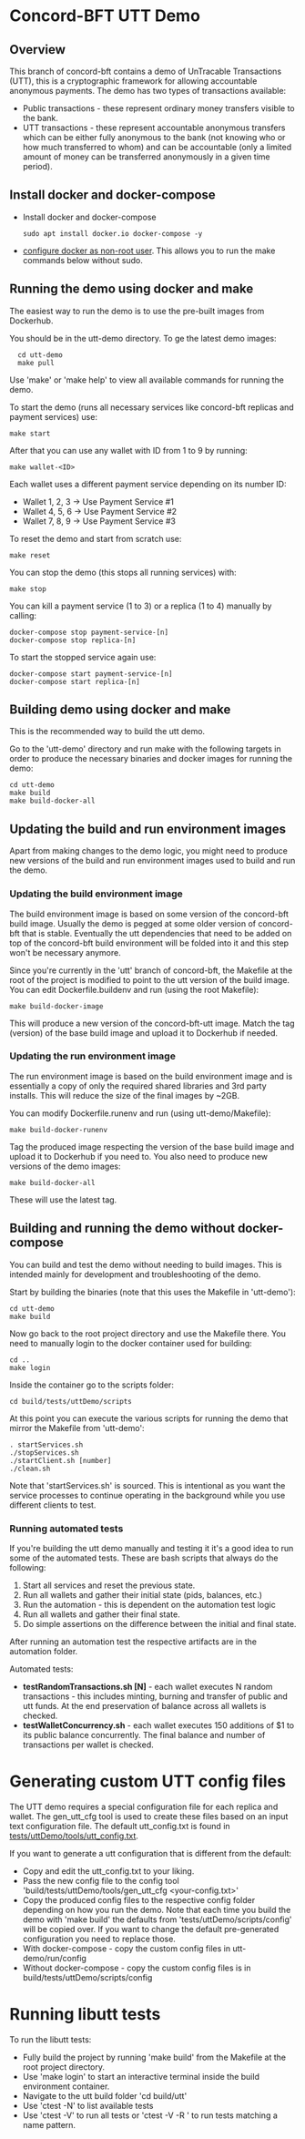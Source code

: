 
# Concord-BFT UTT Demo

## Overview

This branch of concord-bft contains a demo of UnTracable Transactions (UTT), this is a
cryptographic framework for allowing accountable anonymous payments. The demo has two types of
transactions available:
 * Public transactions - these represent ordinary money transfers visible to the bank.
 * UTT transactions - these represent accountable anonymous transfers which can be either
 fully anonymous to the bank (not knowing who or how much transferred to whom) and can be
 accountable (only a limited amount of money can be transferred anonymously in a given time period).

## Install docker and docker-compose

* Install docker and docker-compose
  ```
  sudo apt install docker.io docker-compose -y
  ```
* [configure docker as non-root user](https://docs.docker.com/engine/install/linux-postinstall/#manage-docker-as-a-non-root-user). This allows you to run the make commands below without sudo.

## Running the demo using docker and make

The easiest way to run the demo is to use the pre-built images from Dockerhub.

You should be in the utt-demo directory. To ge the latest demo images:

```
  cd utt-demo
  make pull
```
Use 'make' or 'make help' to view all available commands for running the demo.

To start the demo (runs all necessary services like concord-bft replicas and payment services) use:
  ```
  make start
  ```

After that you can use any wallet with ID from 1 to 9 by running:
  ```
  make wallet-<ID>
  ```

Each wallet uses a different payment service depending on its number ID:
 * Wallet 1, 2, 3 -> Use Payment Service #1
 * Wallet 4, 5, 6 -> Use Payment Service #2
 * Wallet 7, 8, 9 -> Use Payment Service #3

To reset the demo and start from scratch use:
  ```
  make reset
  ```

You can stop the demo (this stops all running services) with:
  ```
  make stop
  ```

You can kill a payment service (1 to 3) or a replica (1 to 4) manually by calling:
  ```
  docker-compose stop payment-service-[n]
  docker-compose stop replica-[n]
  ```

To start the stopped service again use:
  ```
  docker-compose start payment-service-[n]
  docker-compose start replica-[n]
  ```
## Building demo using docker and make

This is the recommended way to build the utt demo.

Go to the 'utt-demo' directory and run make with the following targets in order to produce the necessary binaries and docker images for running the demo:
  ```
  cd utt-demo
  make build
  make build-docker-all
  ```

## Updating the build and run environment images

Apart from making changes to the demo logic, you might need to produce new versions of the build and run environment images used to build and run the demo.

### Updating the build environment image

The build environment image is based on some version of the concord-bft build image. Usually the demo is pegged at some older version of concord-bft that is stable. Eventually the utt dependencies that need to be added on top of the concord-bft build environment will be folded into it and this step won't be necessary anymore.

Since you're currently in the 'utt' branch of concord-bft, the Makefile at the root of the project is modified to point to the utt version of the build image. You can edit Dockerfile.buildenv and run (using the root Makefile):
  ```
  make build-docker-image
  ```
This will produce a new version of the concord-bft-utt image. Match the tag (version) of the base build image and upload it to Dockerhub if needed.

### Updating the run environment image

The run environment image is based on the build environment image and is essentially a copy of only the required shared libraries and 3rd party installs. This will reduce the size of the final images by ~2GB.

You can modify Dockerfile.runenv and run (using utt-demo/Makefile):
  ```
  make build-docker-runenv
  ```
Tag the produced image respecting the version of the base build image and upload it to Dockerhub if you need to. You also need to produce new versions of the demo images:
  ```
  make build-docker-all
  ```

These will use the latest tag.

## Building and running the demo without docker-compose

You can build and test the demo without needing to build images. This is intended mainly for development and troubleshooting of the demo.

Start by building the binaries (note that this uses the Makefile in 'utt-demo'):
  ```
  cd utt-demo
  make build
  ```

Now go back to the root project directory and use the Makefile there. You need to manually login to the docker container used for building:
  ```
  cd ..
  make login
  ```

Inside the container go to the scripts folder:
  ```
  cd build/tests/uttDemo/scripts
  ```

At this point you can execute the various scripts for running the demo that mirror the Makefile from 'utt-demo':
  ```
  . startServices.sh
  ./stopServices.sh
  ./startClient.sh [number]
  ./clean.sh
  ```
Note that 'startServices.sh' is sourced. This is intentional as you want the service processes to continue operating in the background while you use different clients to test.

### Running automated tests
If you're building the utt demo manually and testing it it's a good idea to run some of the automated tests. These are bash scripts that always do the following:
  1) Start all services and reset the previous state.
  2) Run all wallets and gather their initial state (pids, balances, etc.)
  3) Run the automation - this is dependent on the automation test logic
  4) Run all wallets and gather their final state.
  5) Do simple assertions on the difference between the initial and final state.

After running an automation test the respective artifacts are in the automation folder.

Automated tests:
  * **testRandomTransactions.sh [N]** - each wallet executes N random transactions - this includes minting, burning and transfer of public and utt funds. At the end preservation of balance across all wallets is checked.
  * **testWalletConcurrency.sh** - each wallet executes 150 additions of $1 to its public balance concurrently. The final balance and number of transactions per wallet is checked.

# Generating custom UTT config files

The UTT demo requires a special configuration file for each replica and wallet. The gen_utt_cfg tool is used to create these files based on an input text configuration file. The default utt_config.txt is found in [tests/uttDemo/tools/utt_config.txt](tests/uttDemo/tools/utt_config.txt).

If you want to generate a utt configuration that is different from the default:
  * Copy and edit the utt_config.txt to your liking.
  * Pass the new config file to the config tool 'build/tests/uttDemo/tools/gen_utt_cfg <your-config.txt>'
  * Copy the produced config files to the respective config folder depending on how you run the demo. Note that each time you build the demo with 'make build' the defaults from 'tests/uttDemo/scripts/config' will be copied over. If you want to change the default pre-generated configuration you need to replace those.
  * With docker-compose - copy the custom config files in utt-demo/run/config
  * Without docker-compose - copy the custom config files is in build/tests/uttDemo/scripts/config

# Running libutt tests

To run the libutt tests:
  * Fully build the project by running 'make build' from the Makefile at the root project directory.
  * Use 'make login' to start an interactive terminal inside the build environment container.
  * Navigate to the utt build folder 'cd build/utt'
  * Use 'ctest -N' to list available tests
  * Use 'ctest -V' to run all tests or 'ctest -V -R <regex>' to run tests matching a name pattern.
